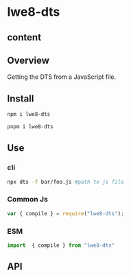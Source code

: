 # lwe8-dts

## content

## Overview

Getting the DTS from a JavaScript file.

## Install

```bash
npm i lwe8-dts
```

```bash
pnpm i lwe8-dts
```

## Use

### cli

```bash
npx dts -f bar/foo.js #path to js file
```

### Common Js

```js
var { compile } = require("lwe8-dts");
```

### ESM

```js
import  { compile } from "lwe8-dts"
```

## API


